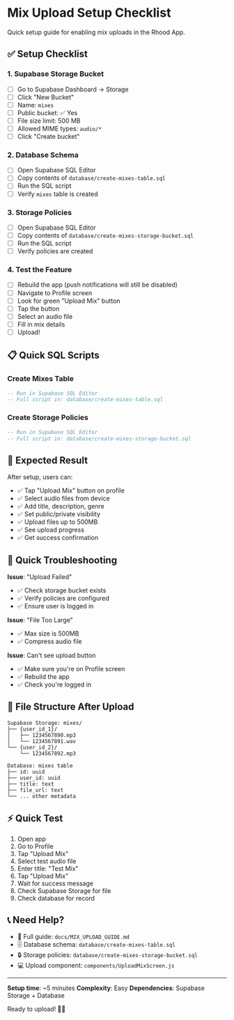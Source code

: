 # Mix Upload Setup Checklist

Quick setup guide for enabling mix uploads in the Rhood App.

## ✅ Setup Checklist

### 1. Supabase Storage Bucket
- [ ] Go to Supabase Dashboard → Storage
- [ ] Click "New Bucket"
- [ ] Name: `mixes`
- [ ] Public bucket: ✅ Yes
- [ ] File size limit: 500 MB
- [ ] Allowed MIME types: `audio/*`
- [ ] Click "Create bucket"

### 2. Database Schema
- [ ] Open Supabase SQL Editor
- [ ] Copy contents of `database/create-mixes-table.sql`
- [ ] Run the SQL script
- [ ] Verify `mixes` table is created

### 3. Storage Policies
- [ ] Open Supabase SQL Editor
- [ ] Copy contents of `database/create-mixes-storage-bucket.sql`
- [ ] Run the SQL script
- [ ] Verify policies are created

### 4. Test the Feature
- [ ] Rebuild the app (push notifications will still be disabled)
- [ ] Navigate to Profile screen
- [ ] Look for green "Upload Mix" button
- [ ] Tap the button
- [ ] Select an audio file
- [ ] Fill in mix details
- [ ] Upload!

## 📋 Quick SQL Scripts

### Create Mixes Table
```sql
-- Run in Supabase SQL Editor
-- Full script in: database/create-mixes-table.sql
```

### Create Storage Policies
```sql
-- Run in Supabase SQL Editor
-- Full script in: database/create-mixes-storage-bucket.sql
```

## 🎯 Expected Result

After setup, users can:
- ✅ Tap "Upload Mix" button on profile
- ✅ Select audio files from device
- ✅ Add title, description, genre
- ✅ Set public/private visibility
- ✅ Upload files up to 500MB
- ✅ See upload progress
- ✅ Get success confirmation

## 🐛 Quick Troubleshooting

**Issue**: "Upload Failed"
- ✅ Check storage bucket exists
- ✅ Verify policies are configured
- ✅ Ensure user is logged in

**Issue**: "File Too Large"
- ✅ Max size is 500MB
- ✅ Compress audio file

**Issue**: Can't see upload button
- ✅ Make sure you're on Profile screen
- ✅ Rebuild the app
- ✅ Check you're logged in

## 📁 File Structure After Upload

```
Supabase Storage: mixes/
├── {user_id_1}/
│   ├── 1234567890.mp3
│   └── 1234567891.wav
└── {user_id_2}/
    └── 1234567892.mp3

Database: mixes table
├── id: uuid
├── user_id: uuid
├── title: text
├── file_url: text
└── ... other metadata
```

## ⚡ Quick Test

1. Open app
2. Go to Profile
3. Tap "Upload Mix"
4. Select test audio file
5. Enter title: "Test Mix"
6. Tap "Upload Mix"
7. Wait for success message
8. Check Supabase Storage for file
9. Check database for record

## 📞 Need Help?

- 📖 Full guide: `docs/MIX_UPLOAD_GUIDE.md`
- 🗄️ Database schema: `database/create-mixes-table.sql`
- 🔒 Storage policies: `database/create-mixes-storage-bucket.sql`
- 💻 Upload component: `components/UploadMixScreen.js`

---

**Setup time**: ~5 minutes
**Complexity**: Easy
**Dependencies**: Supabase Storage + Database

Ready to upload! 🎵🚀


